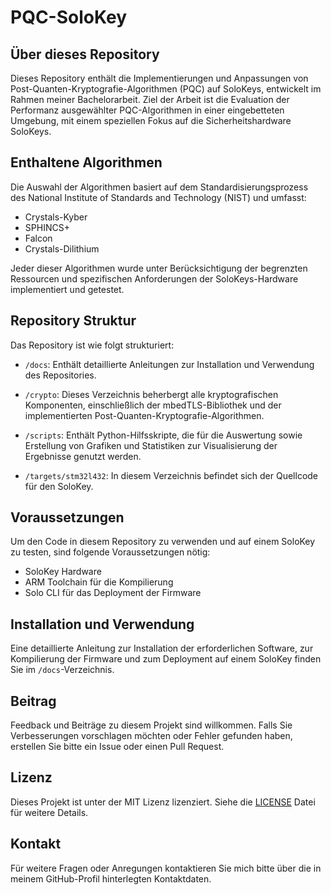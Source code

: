 # PQC-SoloKey

## Über dieses Repository

Dieses Repository enthält die Implementierungen und Anpassungen von Post-Quanten-Kryptografie-Algorithmen (PQC) auf SoloKeys, entwickelt im Rahmen meiner Bachelorarbeit. Ziel der Arbeit ist die Evaluation der Performanz ausgewählter PQC-Algorithmen in einer eingebetteten Umgebung, mit einem speziellen Fokus auf die Sicherheitshardware SoloKeys.

## Enthaltene Algorithmen

Die Auswahl der Algorithmen basiert auf dem Standardisierungsprozess des National Institute of Standards and Technology (NIST) und umfasst:

- Crystals-Kyber
- SPHINCS+
- Falcon
- Crystals-Dilithium

Jeder dieser Algorithmen wurde unter Berücksichtigung der begrenzten Ressourcen und spezifischen Anforderungen der SoloKeys-Hardware implementiert und getestet.

## Repository Struktur

Das Repository ist wie folgt strukturiert:

- `/docs`: Enthält detaillierte Anleitungen zur Installation und Verwendung des Repositories.

- `/crypto`: Dieses Verzeichnis beherbergt alle kryptografischen Komponenten, einschließlich der mbedTLS-Bibliothek und der implementierten Post-Quanten-Kryptografie-Algorithmen.

- `/scripts`: Enthält Python-Hilfsskripte, die für die Auswertung sowie Erstellung von Grafiken und Statistiken zur Visualisierung der Ergebnisse genutzt werden.

- `/targets/stm32l432`: In diesem Verzeichnis befindet sich der Quellcode für den SoloKey.

## Voraussetzungen

Um den Code in diesem Repository zu verwenden und auf einem SoloKey zu testen, sind folgende Voraussetzungen nötig:

- SoloKey Hardware
- ARM Toolchain für die Kompilierung
- Solo CLI für das Deployment der Firmware

## Installation und Verwendung

Eine detaillierte Anleitung zur Installation der erforderlichen Software, zur Kompilierung der Firmware und zum Deployment auf einem SoloKey finden Sie im `/docs`-Verzeichnis.

## Beitrag

Feedback und Beiträge zu diesem Projekt sind willkommen. Falls Sie Verbesserungen vorschlagen möchten oder Fehler gefunden haben, erstellen Sie bitte ein Issue oder einen Pull Request.

## Lizenz

Dieses Projekt ist unter der MIT Lizenz lizenziert. Siehe die [LICENSE](LICENSE) Datei für weitere Details.

## Kontakt

Für weitere Fragen oder Anregungen kontaktieren Sie mich bitte über die in meinem GitHub-Profil hinterlegten Kontaktdaten.
